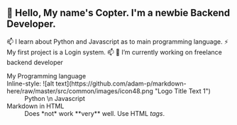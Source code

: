 
## 👋 Hello, My name's Copter. I'm a newbie Backend Developer. 
 📫 I learn about Python  and Javascript as to main programming language. 
 ⚡ My first project is a Login system. 📫
🔭 I’m currently working on freelance backend developer

<dl>
  <dt>My Programming language</dt>
  Inline-style: ![alt text](https://github.com/adam-p/markdown-here/raw/master/src/common/images/icon48.png "Logo Title Text 1")
   <dd>Python \n Javascript </dd>


  <dt>Markdown in HTML</dt>
  <dd>Does *not* work **very** well. Use HTML <em>tags</em>.</dd>
</dl>
<!--
**CopKH/CopKH** is a ✨ _special_ ✨ repository because its `README.md` (this file) appears on your GitHub profile.

Here are some ideas to get you started:

- 🔭 I’m currently working on ...
- 🌱 I’m currently learning ...
- 👯 I’m looking to collaborate on ...
- 🤔 I’m looking for help with ...
- 💬 Ask me about ...
- 📫 How to reach me: ...
- 😄 Pronouns: ...
- ⚡ Fun fact: ...
-->
